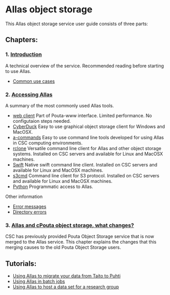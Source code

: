 # Allas object storage

This Allas object storage service user guide consists of three parts:


## Chapters:

### 1. [Introduction](./introduction.md)


A technical overview of the service. Recommended reading before starting to use Allas.

   * [Common use cases](./using_allas/common_use_cases.md)

### 2. [Accessing Allas](./accessing_allas.md)

A summary of the most commonly used Allas tools.

   * [web client](using_allas/web_client.md) Part of Pouta-www interface. Limited performance. No configutaion steps needed.
   * [CyberDuck](accessing_allas.md#cyberduck-functions) Easy to use graphical object storage client for Windows and MacOSX.
   * [a-commands](using_allas/a_commands.md) Easy to use command line tools developed for using Allas in CSC computing environments.
   * [rclone](using_allas/rclone.md) Versatile command line client for Allas and other object storage systems. Installed on CSC servers and available for Linux and MacOSX machines.
   * [Swift](using_allas/swift_client.md) Native swift command line client. Installed on CSC servers and available for Linux and MacOSX machines.
   * [s3cmd](using_allas/s3_client.md) Command line client for S3 protocol. Installed on CSC servers and available for Linux and MacOSX machines. 
   * [Python](using_allas/python_library.md) Programmatic access to Allas.

Other information
   * [Error messages](./using_allas/error_messages.md)
   * [Directory errors](./using_allas/directory_object_error.md )
   

### 3.  [Allas and cPouta object storage, what changes?](./allas_cpouta_change.md) 
CSC has previously provided Pouta Object Storage service that is now merged to the Allas service. This chapter explains the changes that this merging causes to the old Pouta Object Storage users.

## Tutorials: 

* [Using Allas to migrate your data from Taito to Puhti](./migration_tutorial.md)
* [Using Allas in batch jobs](./allas_batchjobs.md)
* [Using Allas to host a data set for a research group](./allas_project_example.md)

